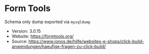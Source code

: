 # Form Tools

Schema only dump exported via `mysqldump`

- Version: 3.0.15
- Website: https://formtools.org/
- Source: https://www.ionos.de/hilfe/websites-e-shops/click-build-anwendungen/haeufige-fragen-zu-click-build/
